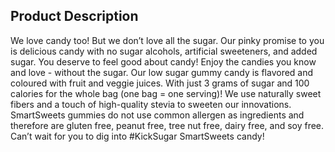 ## **Product Description**

We love candy too! But we don’t love all the sugar. Our pinky promise to you is delicious candy with no sugar alcohols, artificial sweeteners, and added sugar. You deserve to feel good about candy! Enjoy the candies you know and love - without the sugar. Our low sugar gummy candy is flavored and coloured with fruit and veggie juices. With just 3 grams of sugar and 100 calories for the whole bag (one bag = one serving)! We use naturally sweet fibers and a touch of high-quality stevia to sweeten our innovations. SmartSweets gummies do not use common allergen as ingredients and therefore are gluten free, peanut free, tree nut free, dairy free, and soy free. Can’t wait for you to dig into #KickSugar SmartSweets candy!
